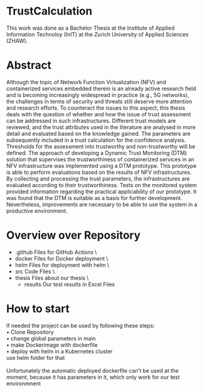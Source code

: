 ﻿# TrustCalculation

This work was done as a Bachelor Thesis at the Institute of Applied Information Technoloy (InIT) at the Zurich University of Applied Sciences (ZHAW).

# Abstract
Although the topic of Network Function Virtualization (NFV) and containerized services embedded therein is an already active research field and is becoming increasingly widespread in practice (e.g., 5G networks), the challenges in terms of security and threats still deserve more attention and research efforts. To counteract the issues to this aspect, this thesis deals with the question of whether and how the issue of trust assessment can be addressed in such infrastructures. Different trust models are reviewed, and the trust attributes used in the literature are analysed in more detail and evaluated based on the knowledge gained. The parameters are subsequently included in a trust calculation for the confidence analysis. Thresholds for the assessment into trustworthy and non-trustworthy will be defined. The approach of developing a Dynamic Trust Monitoring (DTM) solution that supervises the trustworthiness of containerized services in an NFV infrastructure was implemented using a DTM prototype. This prototype is able to perform evaluations based on the results of NFV infrastructures. By collecting and processing the trust parameters, the infrastructures are evaluated according to their trustworthiness. Tests on the monitored system provided information regarding the practical applicability of our prototype. It was found that the DTM is suitable as a basis for further development. Nevertheless, improvements are necessary to be able to use the system in a productive environment.

# Overview over Repository
*	.github			Files for GitHub Actions \
*	docker			Files for Docker deployment \
*	helm			  Files for deployment with helm \
*	src			    Code Files \
*	thesis			Files about our thesis \
    *	results		Our test results in Excel Files


# How to start
If needed the project can be used by following these steps:\
• Clone Repository \
• change global parameters in main \
• make Dockerimage with dockerfile \
• deploy with helm in a Kubernetes cluster \
    use helm folder for that \
\
Unfortunately the automatic deployed dockerfile can't be used at the moment, because it has parameters in it, which only work for our test environmnent
